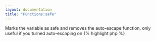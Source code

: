 ```yaml
---
layout: documentation
title: "Functions:safe"
---
```


Marks the variable as safe and removes the auto-escape function, only useful if you turned auto-escaping on
{% highlight php %}
<?php
safe(mixed $var)
{% endhighlight %}

* **var**: the variable to pass through untouched
